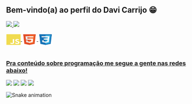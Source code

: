 ## Bem-vindo(a) ao perfil do Davi Carrijo 😁

 <div>
   <a href="https://github.com/DaviCarrijo">
   <img height="180em" src="https://github-readme-stats.vercel.app/api?username=DaviCarrijo&show_icons=true&theme=tokyonight&include_all_commits=true&count_private=true"/>
   <img height="180em" src="https://github-readme-stats.vercel.app/api/top-langs/?username=DaviCarrijo&layout=compact&langs_count=6&theme=tokyonight"/>

</div>
<div style="display: inline_block"><br>
  <img align="center" alt="Js" height="30" width="40" src="https://raw.githubusercontent.com/devicons/devicon/master/icons/javascript/javascript-plain.svg">
  <img align="center" alt="HTML" height="30" width="40" src="https://raw.githubusercontent.com/devicons/devicon/master/icons/html5/html5-original.svg">
  <img align="center" alt="CSS" height="30" width="40" src="https://raw.githubusercontent.com/devicons/devicon/master/icons/css3/css3-original.svg">
</div>
 
 <br>
 
  ### Pra conteúdo sobre programação me segue a gente nas redes abaixo!
 
<div> 
  <a href="https://www.youtube.com/channel/UCtXK1eG32XqNkGelUFvcN6A" target="_blank"><img src="https://img.shields.io/badge/YouTube-FF0000?style=for-the-badge&logo=youtube&logoColor=white" target="_blank"></a>
  <a href="https://www.linkedin.com/in/davi-carrijo-90536b263/" target="_blank"><img src="https://img.shields.io/badge/-LinkedIn-%230077B5?style=for-the-badge&logo=linkedin&logoColor=white" target="_blank"></a> 
 <a href="https://sketchfab.com/ArtCarrijo" target="_blank"><img src="https://img.shields.io/badge/Sketchfab-1CAAD9?style=for-the-badge&logo=sketchfab&logoColor=white" target="_blank"></a>
 <a href="https://www.artstation.com/artcarrijo" target="_blank"><img src="https://img.shields.io/badge/ArtStation-13AFF0?style=for-the-badge&logo=artstation&logoColor=white" target="_blank"></a>
 
  ![Snake animation](https://github.com/DaviCarrijo/blob/output/github-contribution-grid-snake.svg)

</div>
